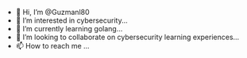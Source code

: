 - 👋 Hi, I’m @Guzmanl80
- 👀 I’m interested in cybersecurity...
- 🌱 I’m currently learning golang...
- 💞️ I’m looking to collaborate on cybersecurity learning experiences...
- 📫 How to reach me ...

<!---
Guzmanl80/Guzmanl80 is a ✨ special ✨ repository because its `README.md` (this file) appears on your GitHub profile.
You can click the Preview link to take a look at your changes.
--->
